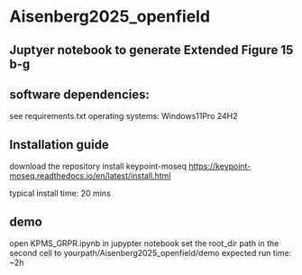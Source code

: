 # Aisenberg2025_openfield

## Juptyer notebook to generate Extended Figure 15 b-g

## software dependencies:
see requirements.txt
operating systems: Windows11Pro 24H2

## Installation guide
download the repository
install keypoint-moseq
https://keypoint-moseq.readthedocs.io/en/latest/install.html

typical install time: 20 mins

## demo
open KPMS_GRPR.ipynb in jupypter notebook
set the root_dir path in the second cell to yourpath/Aisenberg2025_openfield/demo
expected run time: ~2h

